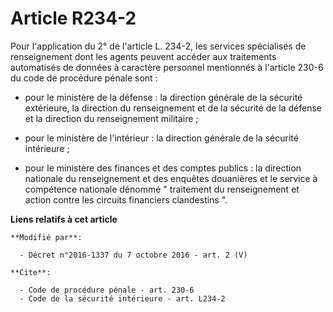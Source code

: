 # Article R234-2

Pour l'application du 2° de l'article L. 234-2, les services spécialisés de renseignement dont les agents peuvent accéder aux
traitements automatisés de données à caractère personnel mentionnés à l'article 230-6 du code de procédure pénale sont :

- pour le ministère de la défense : la direction générale de la sécurité extérieure, la          direction du renseignement
et de la sécurité de la défense et la direction du renseignement militaire ;

- pour le ministère de l'intérieur : la direction générale de la sécurité intérieure ;

- pour le ministère des finances et des comptes publics : la direction nationale du renseignement et des enquêtes douanières
et le service à compétence nationale dénommé " traitement du renseignement et action contre les circuits financiers
clandestins ".

**Liens relatifs à cet article**

	**Modifié par**:

	  - Décret n°2016-1337 du 7 octobre 2016 - art. 2 (V)

	**Cite**:

	  - Code de procédure pénale - art. 230-6
	  - Code de la sécurité intérieure - art. L234-2
